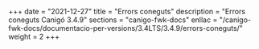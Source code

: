 +++
date        = "2021-12-27"
title       = "Errors coneguts"
description = "Errors coneguts Canigó 3.4.9"
sections    = "canigo-fwk-docs"
enllac		= "/canigo-fwk-docs/documentacio-per-versions/3.4LTS/3.4.9/errors-coneguts/"
weight      = 2
+++
